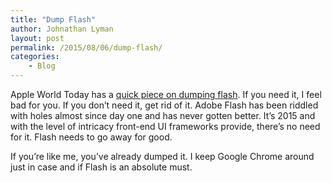 ```yaml
---
title: "Dump Flash"
author: Johnathan Lyman
layout: post
permalink: /2015/08/06/dump-flash/
categories:
    - Blog
---
```


Apple World Today has a [quick piece on dumping flash](http://www.appleworld.today/blog/2015/8/5/it-may-be-time-to-eradicate-flash-from-your-mac-heres-how). If you need it, I feel bad for you. If you don’t need it, get rid of it. Adobe Flash has been riddled with holes almost since day one and has never gotten better. It’s 2015 and with the level of intricacy front-end UI frameworks provide, there’s no need for it. Flash needs to go away for good.

If you’re like me, you’ve already dumped it. I keep Google Chrome around just in case and if Flash is an absolute must.


